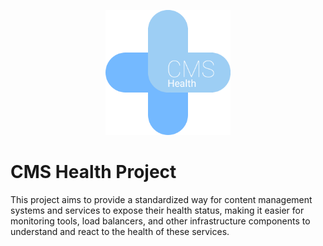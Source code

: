 <p align="center">
<img src="docs/cms-health-project.png" width="200" alt="WebInsights logo">
</p>

# CMS Health Project

This project aims to provide a standardized way for content management systems and services to expose their health status, making it easier for monitoring tools, load balancers, and other infrastructure components to understand and react to the health of these services.
